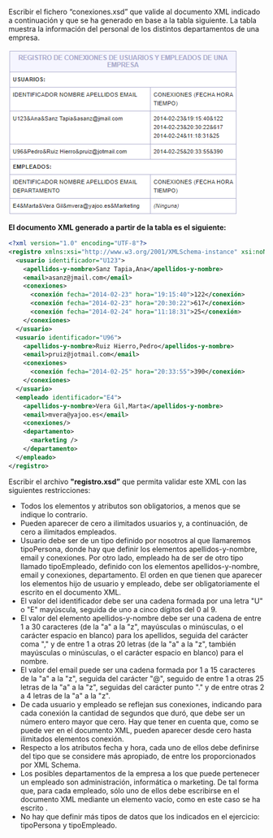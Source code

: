 Escribir el fichero “conexiones.xsd” que valide al documento XML indicado a continuación y que se ha generado en base a la tabla siguiente. La tabla muestra la información del personal de los distintos departamentos de una empresa.

![](res/11.1.png)

**El documento XML generado a partir de la tabla es el siguiente:**

```xml
<?xml version="1.0" encoding="UTF-8"?>
<registro xmlns:xsi="http://www.w3.org/2001/XMLSchema-instance" xsi:noNamespaceSchemaLocation="conexiones.xsd">
  <usuario identificador="U123">
    <apellidos-y-nombre>Sanz Tapia,Ana</apellidos-y-nombre>
    <email>asanz@jmail.com</email>
    <conexiones>
      <conexión fecha="2014-02-23" hora="19:15:40">122</conexión>
      <conexión fecha="2014-02-23" hora="20:30:22">617</conexión>
      <conexión fecha="2014-02-24" hora="11:18:31">25</conexión>
    </conexiones>
  </usuario>
  <usuario identificador="U96">
    <apellidos-y-nombre>Ruiz Hierro,Pedro</apellidos-y-nombre>
    <email>pruiz@jotmail.com</email>
    <conexiones>
      <conexión fecha="2014-02-25" hora="20:33:55">390</conexión>
    </conexiones>
  </usuario>
  <empleado identificador="E4">
    <apellidos-y-nombre>Vera Gil,Marta</apellidos-y-nombre>
    <email>mvera@yajoo.es</email>
    <conexiones/>
    <departamento>
      <marketing />
    </departamento>
  </empleado>
</registro>

```

Escribir el archivo **"registro.xsd”** que permita validar este XML con las siguientes restricciones:

* Todos los elementos y atributos son obligatorios, a menos que se indique lo contrario.
* Pueden aparecer de cero a ilimitados usuarios y, a continuación, de cero a ilimitados empleados.
* Usuario debe ser de un tipo definido por nosotros al que llamaremos tipoPersona, donde hay que definir los elementos apellidos-y-nombre, email y conexiones. Por otro lado, empleado ha de ser de otro tipo llamado tipoEmpleado, definido con los elementos apellidos-y-nombre, email y conexiones, departamento. El orden en que tienen que aparecer los elementos hijo de usuario y empleado, debe ser obligatoriamente el escrito en el documento XML.
* El valor del identificador debe ser una cadena formada por una letra "U" o "E" mayúscula, seguida de uno a cinco dígitos del 0 al 9.
* El valor del elemento apellidos-y-nombre debe ser una cadena de entre 1 a 30 caracteres (de la "a" a la "z", mayúsculas o minúsculas, o el carácter espacio en blanco) para los apellidos, seguida del carácter coma "," y de entre 1 a otras 20 letras (de la "a" a la "z", también mayúsculas o minúsculas, o el carácter espacio en blanco) para el nombre.
* El valor del email puede ser una cadena formada por 1 a 15 caracteres de la "a" a la "z", seguida del carácter "@", seguido de entre 1 a otras 25 letras de la "a" a la "z", seguidas del carácter punto "." y de entre otras 2 a 4 letras de la "a" a la "z".
* De cada usuario y empleado se reflejan sus conexiones, indicando para cada conexión la cantidad de segundos que duró, que debe ser un número entero mayor que cero. Hay que tener en cuenta que, como se puede ver en el documento XML, pueden aparecer desde cero hasta ilimitados elementos conexión.
* Respecto a los atributos fecha y hora, cada uno de ellos debe definirse del tipo que se considere más apropiado, de entre los proporcionados por XML Schema.
* Los posibles departamentos de la empresa a los que puede pertenecer un empleado son administración, informática o marketing. De tal forma que, para cada empleado, sólo uno de ellos debe escribirse en el documento XML mediante un elemento vacío, como en este caso se ha escrito <marketing />.
* No hay que definir más tipos de datos que los indicados en el ejercicio: tipoPersona y tipoEmpleado.
